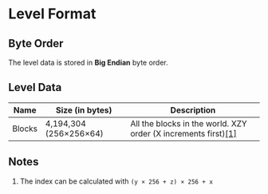 # Level Format

## Byte Order

The level data is stored in **Big Endian** byte order.

## Level Data

| Name | Size (in bytes) | Description |
|------|-----------------|-------------|
| Blocks | 4,194,304 (256×256×64) | All the blocks in the world. XZY order (X increments first)[\[1\]](#1) |

## Notes
1. <a id="1"></a> The index can be calculated with `(y × 256 + z) × 256 + x`

